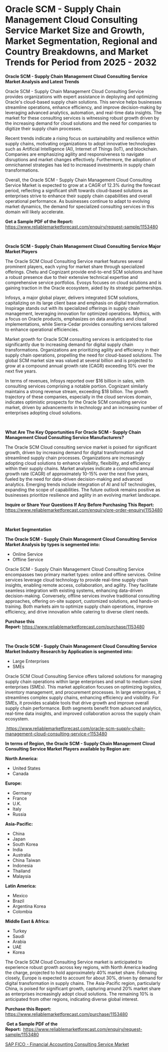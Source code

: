<p><h1>Oracle SCM - Supply Chain Management Cloud Consulting Service Market Size and Growth, Market Segmentation, Regional and Country Breakdowns, and Market Trends for Period from 2025 -  2032</h1></p><p><strong>Oracle SCM - Supply Chain Management Cloud Consulting Service Market Analysis and Latest Trends</strong></p>
<p><p>Oracle SCM - Supply Chain Management Cloud Consulting Service provides organizations with expert assistance in deploying and optimizing Oracle's cloud-based supply chain solutions. This service helps businesses streamline operations, enhance efficiency, and improve decision-making by leveraging advanced analytics, automation, and real-time data insights. The market for these consulting services is witnessing robust growth driven by the increasing demand for cloud solutions and the need for companies to digitize their supply chain processes.</p><p>Recent trends indicate a rising focus on sustainability and resilience within supply chains, motivating organizations to adopt innovative technologies such as Artificial Intelligence (AI), Internet of Things (IoT), and blockchain. Companies are emphasizing agility and responsiveness to navigate disruptions and market changes effectively. Furthermore, the adoption of omnichannel strategies has led to increased investments in supply chain transformations.</p><p>Overall, the Oracle SCM - Supply Chain Management Cloud Consulting Service Market is expected to grow at a CAGR of 12.3% during the forecast period, reflecting a significant shift towards cloud-based solutions as enterprises strive to enhance their supply chain capabilities and overall operational performance. As businesses continue to adapt to evolving market dynamics, the demand for specialized consulting services in this domain will likely accelerate.</p></p>
<p><strong>Get a Sample PDF of the Report:&nbsp;</strong> <a href="https://www.reliablemarketforecast.com/enquiry/request-sample/1153480?utm_campaign=2736&utm_medium=2&utm_source=Github&utm_content=ia&utm_term=26032025&utm_id=oracle-scm-supply-chain-management-cloud-consulting-service">https://www.reliablemarketforecast.com/enquiry/request-sample/1153480</a></p>
<p>&nbsp;</p>
<p><strong>Oracle SCM - Supply Chain Management Cloud Consulting Service Major Market Players</strong></p>
<p><p>The Oracle SCM Cloud Consulting Service market features several prominent players, each vying for market share through specialized offerings. Chetu and Cognizant provide end-to-end SCM solutions and have a robust presence due to their extensive technical expertise and comprehensive service portfolios. Evosys focuses on cloud solutions and is gaining traction in the Oracle ecosystem, aided by its strategic partnerships. </p><p>Infosys, a major global player, delivers integrated SCM solutions, capitalizing on its large client base and emphasis on digital transformation. Inspirage stands out with its specialized offerings in supply chain management, leveraging innovation for optimized operations. Mythics, with a focus on Oracle products, emphasizes on data analytics and cloud implementations, while Sierra-Cedar provides consulting services tailored to enhance operational efficiencies.</p><p>Market growth for Oracle SCM consulting services is anticipated to rise significantly due to increasing demand for digital supply chain transformations. Organizations are prioritizing agility and efficiency in their supply chain operations, propelling the need for cloud-based solutions. The global SCM market size was valued at several billion and is projected to grow at a compound annual growth rate (CAGR) exceeding 10% over the next five years.</p><p>In terms of revenues, Infosys reported over $16 billion in sales, with consulting services comprising a notable portion. Cognizant similarly maintains a strong revenue stream, exceeding $18 billion. The growth trajectory of these companies, especially in the cloud services domain, indicates optimistic prospects for the Oracle SCM consulting service market, driven by advancements in technology and an increasing number of enterprises adopting cloud solutions.</p></p>
<p>&nbsp;</p>
<p><strong>What Are The Key Opportunities For Oracle SCM - Supply Chain Management Cloud Consulting Service Manufacturers?</strong></p>
<p><p>The Oracle SCM Cloud consulting service market is poised for significant growth, driven by increasing demand for digital transformation and streamlined supply chain processes. Organizations are increasingly adopting cloud solutions to enhance visibility, flexibility, and efficiency within their supply chains. Market analyses indicate a compound annual growth rate (CAGR) of approximately 10-15% over the next five years, fueled by the need for data-driven decision-making and advanced analytics. Emerging trends include integration of AI and IoT technologies, expanding the scope of capabilities. The future outlook remains positive as businesses prioritize resilience and agility in an evolving market landscape.</p></p>
<p><strong>Inquire or Share Your Questions If Any Before Purchasing This Report:</strong> <a href="https://www.reliablemarketforecast.com/enquiry/pre-order-enquiry/1153480?utm_campaign=2736&utm_medium=2&utm_source=Github&utm_content=ia&utm_term=26032025&utm_id=oracle-scm-supply-chain-management-cloud-consulting-service">https://www.reliablemarketforecast.com/enquiry/pre-order-enquiry/1153480</a></p>
<p>&nbsp;</p>
<p><strong>Market Segmentation</strong></p>
<p><strong>The Oracle SCM - Supply Chain Management Cloud Consulting Service Market Analysis by types is segmented into:</strong></p>
<p><ul><li>Online Service</li><li>Offline Service</li></ul></p>
<p><p>Oracle SCM - Supply Chain Management Cloud Consulting Service encompasses two primary market types: online and offline services. Online services leverage cloud technology to provide real-time supply chain insights, enabling remote access, collaboration, and agility. They facilitate seamless integration with existing systems, enhancing data-driven decision-making. Conversely, offline services involve traditional consulting approaches, offering on-site support, customized solutions, and hands-on training. Both markets aim to optimize supply chain operations, improve efficiency, and drive innovation while catering to diverse client needs.</p></p>
<p><strong>Purchase this Report:&nbsp;</strong><a href="https://www.reliablemarketforecast.com/purchase/1153480?utm_campaign=2736&utm_medium=2&utm_source=Github&utm_content=ia&utm_term=26032025&utm_id=oracle-scm-supply-chain-management-cloud-consulting-service">https://www.reliablemarketforecast.com/purchase/1153480</a></p>
<p>&nbsp;</p>
<p><strong>The Oracle SCM - Supply Chain Management Cloud Consulting Service Market Industry Research by Application is segmented into:</strong></p>
<p><ul><li>Large Enterprises</li><li>SMEs</li></ul></p>
<p><p>Oracle SCM Cloud Consulting Service offers tailored solutions for managing supply chain operations within large enterprises and small to medium-sized enterprises (SMEs). This market application focuses on optimizing logistics, inventory management, and procurement processes. In large enterprises, it streamlines complex supply chains, enhancing efficiency and visibility. For SMEs, it provides scalable tools that drive growth and improve overall supply chain performance. Both segments benefit from advanced analytics, real-time data insights, and improved collaboration across the supply chain ecosystem.</p></p>
<p><a href="https://www.reliablemarketforecast.com/oracle-scm-supply-chain-management-cloud-consulting-service-r1153480?utm_campaign=2736&utm_medium=2&utm_source=Github&utm_content=ia&utm_term=26032025&utm_id=oracle-scm-supply-chain-management-cloud-consulting-service">&nbsp;https://www.reliablemarketforecast.com/oracle-scm-supply-chain-management-cloud-consulting-service-r1153480</a></p>
<p><strong>In terms of Region, the Oracle SCM - Supply Chain Management Cloud Consulting Service Market Players available by Region are:</strong></p>
<p>
    <p> <strong> North America: </strong>
        <ul>
            <li>United States</li>
            <li>Canada</li>
        </ul>
        </p> 
    <p> <strong> Europe: </strong>
        <ul>
            <li>Germany</li>
            <li>France</li>
            <li>U.K.</li>
            <li>Italy</li>
            <li>Russia</li>
        </ul>
        </p> 
    <p> <strong> Asia-Pacific: </strong>
        <ul>
            <li>China</li>
            <li>Japan</li>
            <li>South Korea</li>
            <li>India</li>
            <li>Australia</li>
            <li>China Taiwan</li>
            <li>Indonesia</li>
            <li>Thailand</li>
            <li>Malaysia</li>
        </ul>
        </p> 
    <p> <strong> Latin America: </strong>
        <ul>
            <li>Mexico</li>
            <li>Brazil</li>
            <li>Argentina Korea</li>
            <li>Colombia</li>
        </ul>
        </p> 
    <p> <strong> Middle East & Africa: </strong>
        <ul>
            <li>Turkey</li>
            <li>Saudi</li>
            <li>Arabia</li>
            <li>UAE</li>
            <li>Korea</li>
        </ul>
    </p>
    </p>
<p><p>The Oracle SCM Cloud Consulting Service market is anticipated to experience robust growth across key regions, with North America leading the charge, projected to hold approximately 40% market share. Following closely, Europe is expected to account for about 30%, driven by demand for digital transformation in supply chains. The Asia-Pacific region, particularly China, is poised for significant growth, capturing around 20% market share as enterprises increasingly adopt cloud solutions. The remaining 10% is anticipated from other regions, indicating diverse global interest.</p></p>
<p><strong>Purchase this Report: </strong><a href="https://www.reliablemarketforecast.com/purchase/1153480?utm_campaign=2736&utm_medium=2&utm_source=Github&utm_content=ia&utm_term=26032025&utm_id=oracle-scm-supply-chain-management-cloud-consulting-service">https://www.reliablemarketforecast.com/purchase/1153480</a></p>
<p>&nbsp;<strong>Get a Sample PDF of the Report:&nbsp;&nbsp;</strong><a href="https://www.reliablemarketforecast.com/enquiry/request-sample/1153480?utm_campaign=2736&utm_medium=2&utm_source=Github&utm_content=ia&utm_term=26032025&utm_id=oracle-scm-supply-chain-management-cloud-consulting-service">https://www.reliablemarketforecast.com/enquiry/request-sample/1153480</a></p>
<p><strong></strong></p>
<p><p><a href="https://github.com/meuskocov/Market-Research-Report-List-1/blob/main/sap-fico-financial-accounting-consulting-service-market.md?utm_campaign=2736&utm_medium=2&utm_source=Github&utm_content=ia&utm_term=26032025&utm_id=oracle-scm-supply-chain-management-cloud-consulting-service">SAP FICO - Financial Accounting Consulting Service Market</a></p></p>